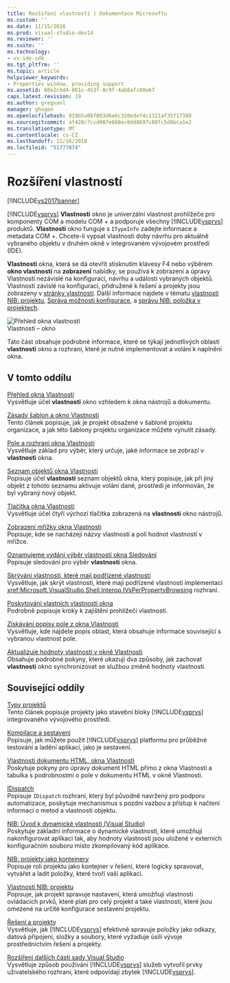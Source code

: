 ```yaml
---
title: Rozšíření vlastností | Dokumentace Microsoftu
ms.custom: ''
ms.date: 11/15/2016
ms.prod: visual-studio-dev14
ms.reviewer: ''
ms.suite: ''
ms.technology:
- vs-ide-sdk
ms.tgt_pltfrm: ''
ms.topic: article
helpviewer_keywords:
- Properties window, providing support
ms.assetid: 68e2cbd4-861c-453f-8c9f-4ab6afc80e67
caps.latest.revision: 19
ms.author: gregvanl
manager: ghogen
ms.openlocfilehash: 919b5a08f003d6e6c320edef4c1321af35f17388
ms.sourcegitcommit: af428c7ccd007e668ec0dd8697c88fc5d8bca1e2
ms.translationtype: MT
ms.contentlocale: cs-CZ
ms.lasthandoff: 11/16/2018
ms.locfileid: "51777874"
---
```

# <a name="extending-properties"></a>Rozšíření vlastností
[!INCLUDE[vs2017banner](../../includes/vs2017banner.md)]

[!INCLUDE[vsprvs](../../includes/vsprvs-md.md)] **Vlastnosti** okno je univerzální vlastnost prohlížeče pro komponenty COM a modelu COM + a podporuje všechny [!INCLUDE[vsprvs](../../includes/vsprvs-md.md)] produktů. **Vlastnosti** okno funguje s `ITypeInfo` zadejte informace a metadata COM +. Chcete-li vypsat vlastnosti doby návrhu pro aktuálně vybraného objektu v druhém okně v integrovaném vývojovém prostředí (IDE).  
  
 **Vlastnosti** okna, která se dá otevřít stisknutím klávesy F4 nebo výběrem **okno vlastností** na **zobrazení** nabídky, se používá k zobrazení a úpravy Vlastnosti nezávislé na konfiguraci, návrhu a události vybraných objektů. Vlastnosti závislé na konfiguraci, přidružené k řešení a projekty jsou zobrazeny v [stránky vlastností](../../extensibility/internals/property-pages.md). Další informace najdete v tématu [vlastnosti NIB: projektu](http://msdn.microsoft.com/en-us/fb126574-24ad-4c96-9b2b-6e1f3879ba50), [Správa možností konfigurace](../../extensibility/internals/managing-configuration-options.md), a [správu NIB: položka v projektech](http://msdn.microsoft.com/en-us/762e606b-7f44-4b66-97a1-e30a703654a0).  
  
 ![Přehled okna vlastnosti](../../extensibility/internals/media/vspropertieswindow.png "vsPropertiesWindow")  
Vlastnosti – okno  
  
 Tato část obsahuje podrobné informace, které se týkají jednotlivých oblastí **vlastnosti** okno a rozhraní, které je nutné implementovat a volání k naplnění okna.  
  
## <a name="in-this-section"></a>V tomto oddílu  
 [Přehled okna Vlastnosti](../../extensibility/internals/properties-window-overview.md)  
 Vysvětluje účel **vlastnosti** okno vzhledem k okna nástrojů a dokumentu.  
  
 [Zásady šablon a okno Vlastnosti](../../extensibility/internals/template-policy-and-the-properties-window.md)  
 Tento článek popisuje, jak je projekt obsažené v šabloně projektu organizace, a jak této šablony projektu organizace můžete vynutit zásady.  
  
 [Pole a rozhraní okna Vlastnosti](../../extensibility/internals/properties-window-fields-and-interfaces.md)  
 Vysvětluje základ pro výběr, který určuje, jaké informace se zobrazí v **vlastnosti** okna.  
  
 [Seznam objektů okna Vlastnosti](../../extensibility/internals/properties-window-object-list.md)  
 Popisuje účel **vlastnosti** seznam objektů okna, který popisuje, jak při jiný objekt z tohoto seznamu aktivuje volání dané, prostředí je informován, že byl vybraný nový objekt.  
  
 [Tlačítka okna Vlastnosti](../../extensibility/internals/properties-window-buttons.md)  
 Vysvětluje účel čtyři výchozí tlačítka zobrazená na **vlastnosti** okno nástrojů.  
  
 [Zobrazení mřížky okna Vlastnosti](../../extensibility/internals/properties-display-grid.md)  
 Popisuje, kde se nacházejí názvy vlastností a polí hodnot vlastností v mřížce.  
  
 [Oznamujeme vydání výběr vlastností okna Sledování](../../misc/announcing-property-window-selection-tracking.md)  
 Popisuje sledování pro výběr **vlastnosti** okna.  
  
 [Skrývání vlastností, které mají podřízené vlastnosti](../../misc/hiding-properties-that-have-child-properties.md)  
 Vysvětluje, jak skrýt vlastnosti, které mají podřízené vlastnosti implementací <xref:Microsoft.VisualStudio.Shell.Interop.IVsPerPropertyBrowsing> rozhraní.  
  
 [Poskytování vlastních vlastností okna](../../misc/providing-a-custom-properties-window.md)  
 Podrobně popisuje kroky k zajištění prohlížeči vlastností.  
  
 [Získávání popisy pole z okna Vlastnosti](../../misc/getting-field-descriptions-from-the-properties-window.md)  
 Vysvětluje, kde najdete popis oblast, která obsahuje informace související s vybranou vlastnost pole.  
  
 [Aktualizuje hodnoty vlastností v okně Vlastnosti](../../misc/updating-property-values-in-the-properties-window.md)  
 Obsahuje podrobné pokyny, které ukazují dva způsoby, jak zachovat **vlastnosti** okno synchronizovat se službou změně hodnoty vlastnosti.  
  
## <a name="related-sections"></a>Související oddíly  
 [Typy projektů](../../extensibility/internals/project-types.md)  
 Tento článek popisuje projekty jako stavební bloky [!INCLUDE[vsprvs](../../includes/vsprvs-md.md)] integrovaného vývojového prostředí.  
  
 [Kompilace a sestavení](../../ide/compiling-and-building-in-visual-studio.md)  
 Popisuje, jak můžete použít [!INCLUDE[vsprvs](../../includes/vsprvs-md.md)] platformu pro průběžné testování a ladění aplikací, jako je sestavení.  
  
 [Vlastnosti dokumentu HTML, okna Vlastnosti](http://msdn.microsoft.com/library/46e3d164-a1a7-42f9-87b0-344e10a37b62)  
 Poskytuje pokyny pro úpravy dokument HTML přímo z okna Vlastnosti a tabulka s podrobnostmi o pole v dokumentu HTML v okně Vlastnosti.  
  
 [IDispatch](http://msdn.microsoft.com/en-us/ebbff4bc-36b2-4861-9efa-ffa45e013eb5)  
 Popisuje `IDispatch` rozhraní, který byl původně navržený pro podporu automatizace, poskytuje mechanismus s pozdní vazbou a přístup k načtení informací o metod a vlastností objektu.  
  
 [NIB: Úvod k dynamické vlastnosti (Visual Studio)](http://msdn.microsoft.com/en-us/f5102027-1431-4195-ae40-9b991de46d3a)  
 Poskytuje základní informace o dynamické vlastnosti, které umožňují nakonfigurovat aplikaci tak, aby hodnoty vlastností jsou uložené v externích konfiguračním souboru místo zkompilovaný kód aplikace.  
  
 [NIB: projekty jako kontejnery](http://msdn.microsoft.com/en-us/87d40f63-f487-4767-8963-64beec27ba1b)  
 Popisuje roli projektu jako kontejner v řešení, které logicky spravovat, vytvářet a ladit položky, které tvoří vaši aplikaci.  
  
 [Vlastnosti NIB: projektu](http://msdn.microsoft.com/en-us/fb126574-24ad-4c96-9b2b-6e1f3879ba50)  
 Popisuje, jak projekt spravuje nastavení, která umožňují vlastnosti ovládacích prvků, které platí pro celý projekt a také vlastnosti, které jsou omezené na určité konfigurace sestavení projektu.  
  
 [Řešení a projekty](../../ide/solutions-and-projects-in-visual-studio.md)  
 Vysvětluje, jak [!INCLUDE[vsprvs](../../includes/vsprvs-md.md)] efektivně spravuje položky jako odkazy, datová připojení, složky a soubory, které vyžaduje úsilí vývoje prostřednictvím řešení a projekty.  
  
 [Rozšíření dalších částí sady Visual Studio](../../extensibility/extending-other-parts-of-visual-studio.md)  
 Vysvětluje způsob používání [!INCLUDE[vsprvs](../../includes/vsprvs-md.md)] služeb vytvořil prvky uživatelského rozhraní, které odpovídají zbytek [!INCLUDE[vsprvs](../../includes/vsprvs-md.md)].

